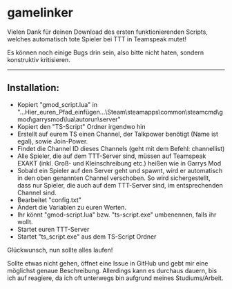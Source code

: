 # gamelinker

Vielen Dank für deinen Download des ersten funktionierenden Scripts, welches automatisch tote Spieler bei TTT in Teamspeak mutet!

Es können noch einige Bugs drin sein, also bitte nicht haten, sondern konstruktiv kritisieren.

--------------------------------------------------
Installation:
--------------------------------------------------

* Kopiert "gmod_script.lua" in "...Hier_euren_Pfad_einfügen...\Steam\steamapps\common\steamcmd\gmod\garrysmod\lua\autorun\server"
* Kopiert den "TS-Script" Ordner irgendwo hin
* Erstellt auf eurem TS einen Channel, der Talkpower benötigt (Name ist egal), sowie Join-Power.
* Findet die Channel ID dieses Channels (geht mit dem Befehl: channellist)
* Alle Spieler, die auf dem TTT-Server sind, müssen auf Teamspeak EXAKT (inkl. Groß- und Kleinschreibung etc.) heißen wie in Garrys Mod
* Sobald ein Spieler auf den Server geht und spawnt, wird er automatisch in den oben genannten Channel verschoben. So wird sichergestellt, dass nur Spieler, die auch auf dem TTT-Server sind, im entsprechenden Channel sind.
* Bearbeitet "config.txt"
* Ändert die Variablen zu euren Werten.
* Ihr könnt "gmod-script.lua" bzw. "ts-script.exe" umbenennen, falls ihr wollt.
* Startet euren TTT-Server
* Startet "ts_script.exe" aus dem TS-Script Ordner

Glückwunsch, nun sollte alles laufen!

Sollte etwas nicht gehen, öffnet eine Issue in GitHub und gebt mir eine möglichst genaue Beschreibung.
Allerdings kann es durchaus dauern, bis ich auf reagiere, da ich oft unterwegs bin aufgrund meines Studiums/Arbeit.
